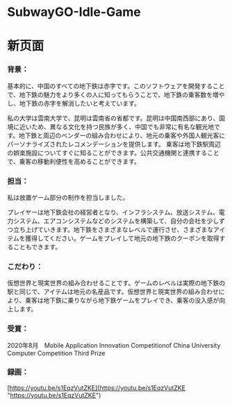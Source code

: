 # SubwayGO-Idle-Game

# 新页面

### **背景：**

基本的に、中国のすべての地下鉄は赤字です。このソフトウェアを開発することで、地下鉄の魅力をより多くの人に知ってもらうことで、地下鉄の乗客数を増やし、地下鉄の赤字を解消したいと考えています。

私の大学は雲南大学で、昆明は雲南省の省都です。昆明は中国南西部にあり、国境に近いため、異なる文化を持つ民族が多く、中国でも非常に有名な観光地です。地下鉄と周辺のベンダーの組み合わせにより、地元の乗客や外国人観光客にパーソナライズされたレコメンデーションを提供します。 乗客は地下鉄駅周辺の娯楽施設についてすぐに知ることができます。公共交通機関と連携することで、乗客の移動利便性を高めることができます。

### **担当：**

私は放置ゲーム部分の制作を担当しました。

プレイヤーは地下鉄会社の経営者となり、インフラシステム、放送システム、電力システム、エアコンシステムなどのシステムを構築して、自分の会社を少しずつ立ち上げていきます。地下鉄をさまざまなレベルで運行させ、さまざまなアイテムを獲得してください。ゲームをプレイして地元の地下鉄のクーポンを取得することもできます。

### **こだわり：**

仮想世界と現実世界の組み合わせることです。ゲームのレベルは実際の地下鉄の駅と同じで、アイテムは地元の名産品です。仮想世界と現実世界の組み合わせにより、乗客は地下鉄に乗りながら地下鉄ゲームをプレイでき、乗客の没入感が向上します。

### **受賞：**

2020年8月　Mobile Application Innovation Competitionof China University Computer Competition Third Prize

### **録画：**

[https://youtu.be/s1EqzVutZKE](https://youtu.be/s1EqzVutZKE "https://youtu.be/s1EqzVutZKE")
